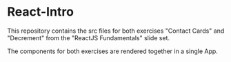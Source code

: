 # React-Intro

This repository contains the src files for both exercises "Contact Cards" and "Decrement" from the "ReactJS Fundamentals" slide set.

The components for both exercises are rendered together in a single App.


